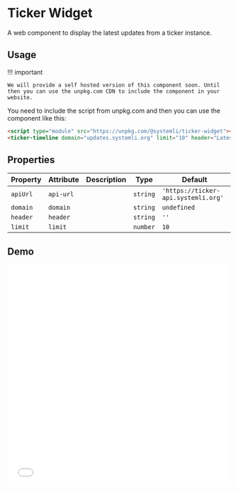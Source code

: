 # Ticker Widget

A web component to display the latest updates from a ticker instance.

## Usage

!!! important

    We will provide a self hosted version of this component soon. Until then you can use the unpkg.com CDN to include the component in your website.

You need to include the script from unpkg.com and then you can use the component like this:

```html
<script type="module" src="https://unpkg.com/@systemli/ticker-widget"></script>
<ticker-timeline domain="updates.systemli.org" limit="10" header="Latest Updates"></ticker-timeline>
```

## Properties

| Property | Attribute | Description | Type     | Default                             |
| -------- | --------- | ----------- | -------- | ----------------------------------- |
| `apiUrl` | `api-url` |             | `string` | `'https://ticker-api.systemli.org'` |
| `domain` | `domain`  |             | `string` | `undefined`                         |
| `header` | `header`  |             | `string` | `''`                                |
| `limit`  | `limit`   |             | `number` | `10`                                |

## Demo

<iframe src="/demo.html" style="width:100%; height:500px; border:0; border-radius: 4px; overflow:hidden;" title="systemli-ticker-widget"></iframe>
